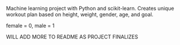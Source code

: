 Machine learning project with Python and scikit-learn. Creates unique workout plan based on height, weight, gender, age, and goal.

female = 0, male = 1

WILL ADD MORE TO README AS PROJECT FINALIZES

